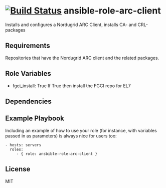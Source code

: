 [![Build Status](https://travis-ci.org/CSCfi/ansible-role-arc-client.svg)](https://travis-ci.org/CSCfi/ansible-role-arc-client)
ansible-role-arc-client
=========

Installs and configures a Nordugrid ARC Client, installs CA- and CRL-packages

Requirements
------------

Repositories that have the Nordugrid ARC client and the related packages.

Role Variables
--------------

   - fgci\_install: True
     If True then install the FGCI repo for EL7

Dependencies
------------

Example Playbook
----------------

Including an example of how to use your role (for instance, with variables passed in as parameters) is always nice for users too:

    - hosts: servers
      roles:
         - { role: ansbible-role-arc-client }

License
-------

MIT

